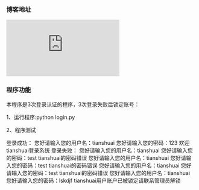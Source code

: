 ### 博客地址
![博客地址](http://www.cnblogs.com/luotianshuai/p/4930655.html)


### 程序功能

本程序是3次登录认证的程序，3次登录失败后锁定账号：


1、运行程序:python login.py


2、程序测试

登录成功：
您好请输入您的用户名：tianshuai
您好请输入您的密码：123
欢迎tianshuai登录系统
登录失败：
您好请输入您的用户名：tianshuai
您好请输入您的密码：test
tianshuai的密码错误
您好请输入您的用户名：tianshuai
您好请输入您的密码：test
tianshuai的密码错误
您好请输入您的用户名：tianshuai
您好请输入您的密码：test
tianshuai的密码错误
您好请输入您的用户名：tianshuai
您好请输入您的密码：lskdjf
tianshuai用户账户已被锁定请联系管理员解锁
